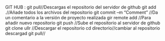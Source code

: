 GIT HUB :
git pull//Descargas el repositorio del servidor de github
git add .//Añade todos los archivos del repositorio
git commit –m “Comment” //Da un comentario a la versión de proyecto realizada
gir remote add <name> <ullr> //Para añadir nuevo repositorio
git push //Sube el repositorio al servidor de github
git clone ullr //Descargar el repositorio
cd directorio//cambiar al repositorio descargad
git pull//
